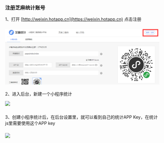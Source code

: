 ### 注册芝麻统计账号

1、打开 [http://weixin.hotapp.cn](https://weixin.hotapp.cn) 点击注册

### ![](/assets/import.png)

2、进入后台，新建一个小程序统计

![](https://weixin.hotapp.cn/img/2016111402.png)

### 

3、创建小程序统计后，在后台设置里，就可以看到自己的统计APP Key，在统计js里需要使用这个APP key

### 

![](https://weixin.hotapp.cn/img/2016111403.png)

